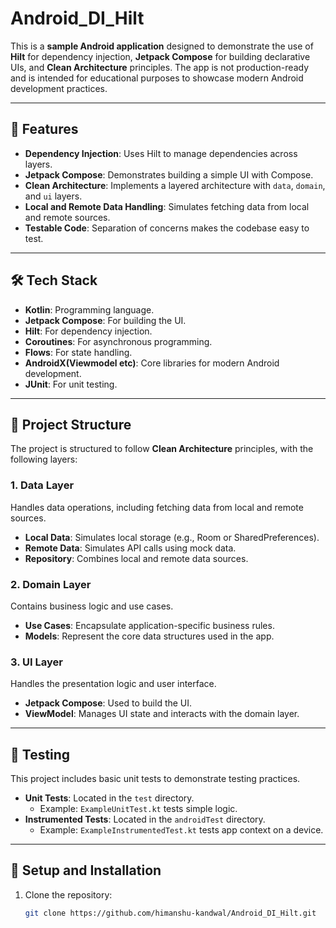 # Android_DI_Hilt

This is a **sample Android application** designed to demonstrate the use of **Hilt** for dependency injection, **Jetpack Compose** for building declarative UIs, and **Clean Architecture** principles. The app is not production-ready and is intended for educational purposes to showcase modern Android development practices.

---

## 🚀 Features

- **Dependency Injection**: Uses Hilt to manage dependencies across layers.
- **Jetpack Compose**: Demonstrates building a simple UI with Compose.
- **Clean Architecture**: Implements a layered architecture with `data`, `domain`, and `ui` layers.
- **Local and Remote Data Handling**: Simulates fetching data from local and remote sources.
- **Testable Code**: Separation of concerns makes the codebase easy to test.

---

## 🛠️ Tech Stack

- **Kotlin**: Programming language.
- **Jetpack Compose**: For building the UI.
- **Hilt**: For dependency injection.
- **Coroutines**: For asynchronous programming.
- **Flows**: For state handling.
- **AndroidX(Viewmodel etc)**: Core libraries for modern Android development.
- **JUnit**: For unit testing.


---

## 📂 Project Structure

The project is structured to follow **Clean Architecture** principles, with the following layers:

### 1. **Data Layer**
Handles data operations, including fetching data from local and remote sources.

- **Local Data**: Simulates local storage (e.g., Room or SharedPreferences).
- **Remote Data**: Simulates API calls using mock data.
- **Repository**: Combines local and remote data sources.

### 2. **Domain Layer**
Contains business logic and use cases.

- **Use Cases**: Encapsulate application-specific business rules.
- **Models**: Represent the core data structures used in the app.

### 3. **UI Layer**
Handles the presentation logic and user interface.

- **Jetpack Compose**: Used to build the UI.
- **ViewModel**: Manages UI state and interacts with the domain layer.

---

## 🧪 Testing

This project includes basic unit tests to demonstrate testing practices.

- **Unit Tests**: Located in the `test` directory.
    - Example: `ExampleUnitTest.kt` tests simple logic.
- **Instrumented Tests**: Located in the `androidTest` directory.
    - Example: `ExampleInstrumentedTest.kt` tests app context on a device.

---

## 🔧 Setup and Installation

1. Clone the repository:
   ```bash
   git clone https://github.com/himanshu-kandwal/Android_DI_Hilt.git
